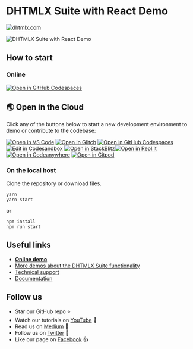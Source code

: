 # DHTMLX Suite with React Demo

[![dhtmlx.com](https://img.shields.io/badge/made%20by-DHTMLX-blue)](https://dhtmlx.com/)

![DHTMLX Suite with React Demo](https://raw.githubusercontent.com/DHTMLX/react-widgets/master/suite.png)

## How to start

### Online

[![Open in GitHub Codespaces](https://github.com/codespaces/badge.svg)](https://codespaces.new/DHTMLX/react-suite-demo) 


## 🌏  Open in the Cloud 
Click any of the buttons below to start a new development environment to demo or contribute to the codebase:

[![Open in VS Code](https://img.shields.io/badge/Open%20in-VS%20Code-blue?logo=visualstudiocode)](https://vscode.dev/github/DHTMLX/react-suite-demo)
[![Open in Glitch](https://img.shields.io/badge/Open%20in-Glitch-blue?logo=glitch)](https://glitch.com/edit/#!/import/github/DHTMLX/react-suite-demo)
[![Open in GitHub Codespaces](https://github.com/codespaces/badge.svg)](https://codespaces.new/DHTMLX/react-suite-demo)
[![Edit in Codesandbox](https://codesandbox.io/static/img/play-codesandbox.svg)](https://codesandbox.io/s/github/DHTMLX/react-suite-demo)
[![Open in StackBlitz](https://developer.stackblitz.com/img/open_in_stackblitz.svg)](https://stackblitz.com/edit/react-jsbarcode?file=src%2FApp.tsx)[![Open in Repl.it](https://replit.com/badge/github/withastro/astro)](https://replit.com/github/DHTMLX/react-suite-demo)
[![Open in Codeanywhere](https://codeanywhere.com/img/open-in-codeanywhere-btn.svg)](https://app.codeanywhere.com/#https://github.com/DHTMLX/react-suite-demo)
[![Open in Gitpod](https://gitpod.io/button/open-in-gitpod.svg)](https://gitpod.io/#https://github.com/DHTMLX/react-suite-demo)


### On the local host 

Clone the repository or download files.

```
yarn
yarn start
```

or

```
npm install
npm run start
```

## Useful links

- **[Online demo](https://replit.com/@dhtmlx/dhtmlx-suite-with-react)**
- [More demos about the DHTMLX Suite functionality](https://snippet.dhtmlx.com/1eh4ks4f)
- [Technical support ](https://forum.dhtmlx.com/c/suite)
- [Documentation](https://docs.dhtmlx.com/suite/)

## Follow us

- Star our GitHub repo :star:
- Watch our tutorials on [YouTube](https://www.youtube.com/user/dhtmlx/videos) :eyes:
- Read us on [Medium](https://dhtmlx.medium.com) :newspaper:
- Follow us on [Twitter](https://twitter.com/dhtmlx) :feet:
- Like our page on [Facebook](https://www.facebook.com/dhtmlx/) :thumbsup:
